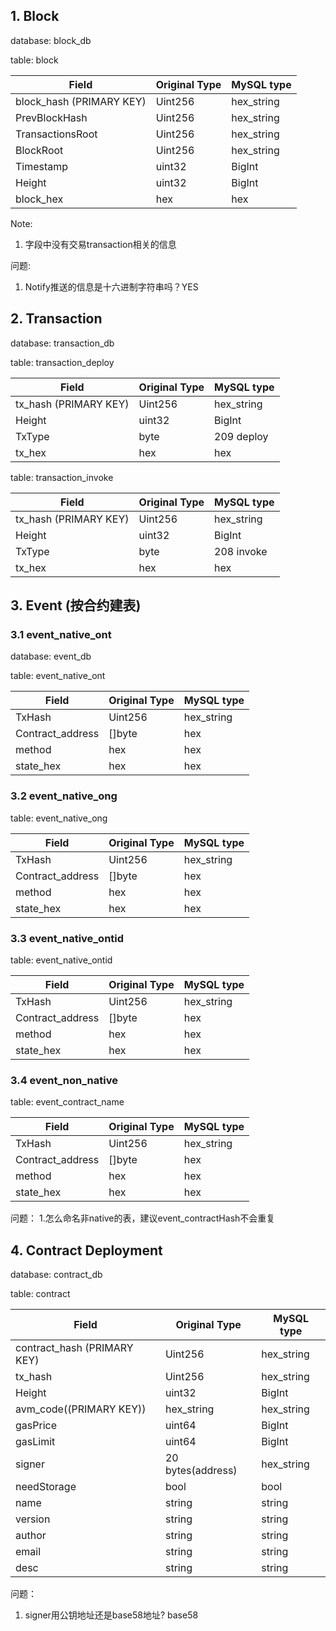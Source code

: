 ## 1. Block
database: block_db

table: block

| Field | Original Type  | MySQL type|
| ----------- | ----------- |-----|
|block_hash (PRIMARY KEY) | Uint256| hex_string|
|   PrevBlockHash   |   Uint256     | hex_string|
|   TransactionsRoot   |  Uint256      | hex_string|
|  BlockRoot    |    Uint256    | hex_string|
|  Timestamp    |   uint32     | BigInt|
|   Height   |   uint32     | BigInt|
|block_hex|hex|hex|

Note: 
1. 字段中没有交易transaction相关的信息

问题:
1. Notify推送的信息是十六进制字符串吗？YES

## 2. Transaction
database: transaction_db

table: transaction_deploy

| Field | Original Type  | MySQL type|
| ----------- | ----------- |-----|
|tx_hash (PRIMARY KEY) | Uint256| hex_string|
|   Height   |   uint32     | BigInt|
|TxType| byte| 209 deploy|
|tx_hex|hex|hex|

table: transaction_invoke

| Field | Original Type  | MySQL type|
| ----------- | ----------- |-----|
|tx_hash (PRIMARY KEY) | Uint256| hex_string|
|   Height   |   uint32     | BigInt|
|TxType| byte| 208 invoke|
|tx_hex|hex|hex|


## 3. Event (按合约建表)
### 3.1 event_native_ont
database: event_db

table: event_native_ont

| Field | Original Type  | MySQL type|
| ----------- | ----------- |-----|
|  TxHash |  Uint256  |  hex_string | |
|  Contract_address    |  []byte    | hex    |
|method|hex|hex|
|state_hex|hex|hex|


### 3.2 event_native_ong
table: event_native_ong

| Field | Original Type  | MySQL type|
| ----------- | ----------- |-----|
|  TxHash |  Uint256  |  hex_string | |
|  Contract_address    |  []byte    | hex    |
|method|hex|hex|
|state_hex|hex|hex|

### 3.3 event_native_ontid
table: event_native_ontid

| Field | Original Type  | MySQL type|
| ----------- | ----------- |-----|
|  TxHash |  Uint256  |  hex_string | |
|  Contract_address    |  []byte    | hex    |
|method|hex|hex|
|state_hex|hex|hex|

### 3.4 event_non_native

table: event_contract_name

| Field | Original Type  | MySQL type|
| ----------- | ----------- |-----|
|  TxHash |  Uint256  |  hex_string | |
|  Contract_address    |  []byte    | hex    |
|method|hex|hex|
|state_hex|hex|hex|

问题：
1.怎么命名非native的表，建议event_contractHash不会重复

## 4. Contract Deployment
database: contract_db

table: contract

| Field | Original Type  | MySQL type|
| ----------- | ----------- |-----|
|contract_hash (PRIMARY KEY) | Uint256| hex_string|
|tx_hash | Uint256| hex_string|
|   Height   |   uint32     | BigInt|
|avm_code((PRIMARY KEY))| hex_string| hex_string|
|  gasPrice     |   uint64     | BigInt|
|   gasLimit    |   uint64     | BigInt|
|  signer     |    20 bytes(address)  | hex_string|
|   needStorage    |   bool   | bool|
|  name     |   string    | string    |
|  version     |   string     | string    |
|  author     |   string     | string    |
|   email    |   string     | string    |
|   desc    |   string     | string    |

问题：
1. signer用公钥地址还是base58地址? base58

